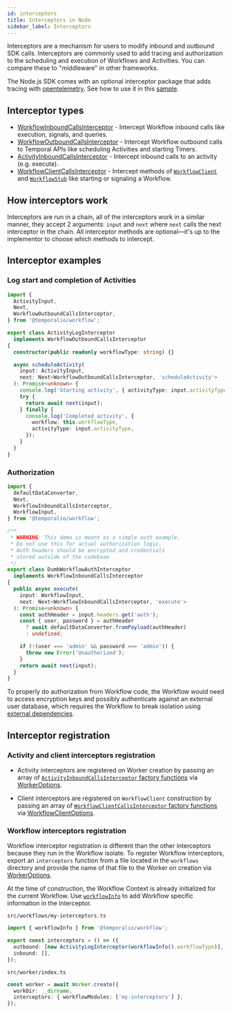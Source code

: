 ```yaml
---
id: interceptors
title: Interceptors in Node
sidebar_label: Interceptors
---
```


Interceptors are a mechanism for users to modify inbound and outbound SDK calls.
Interceptors are commonly used to add tracing and authorization to the scheduling and execution of Workflows and Activities.
You can compare these to "middleware" in other frameworks.

The Node.js SDK comes with an optional interceptor package that adds tracing with [opentelemetry](https://www.npmjs.com/package/@temporalio/interceptors-opentelemetry). See how to use it in this [sample](https://github.com/temporalio/sdk-node/tree/main/samples/interceptors-opentelemetry).

## Interceptor types

- [WorkflowInboundCallsInterceptor](https://nodejs.temporal.io/api/interfaces/workflow.workflowinboundcallsinterceptor/) - Intercept Workflow inbound calls like execution, signals, and queries.
- [WorkflowOutboundCallsInterceptor](https://nodejs.temporal.io/api/interfaces/workflow.workflowoutboundcallsinterceptor/) - Intercept Workflow outbound calls to Temporal APIs like scheduling Activities and starting Timers.
- [ActivityInboundCallsInterceptor](https://nodejs.temporal.io/api/interfaces/worker.activityinboundcallsinterceptor) - Intercept inbound calls to an activity (e.g. execute).
- [WorkflowClientCallsInterceptor](https://nodejs.temporal.io/api/interfaces/client.workflowclientcallsinterceptor/) - Intercept methods of [`WorkflowClient`](https://nodejs.temporal.io/api/classes/client.workflowclient/) and [`WorkflowStub`](https://nodejs.temporal.io/api/interfaces/client.workflowstub) like starting or signaling a Workflow.

## How interceptors work

Interceptors are run in a chain, all of the interceptors work in a similar manner, they accept 2 arguments: `input` and `next` where `next` calls the next interceptor in the chain.
All interceptor methods are optional—it's up to the implementor to choose which methods to intercept.

## Interceptor examples

<!--TODO use snipsync-->

### Log start and completion of Activities

```ts
import {
  ActivityInput,
  Next,
  WorkflowOutboundCallsInterceptor,
} from '@temporalio/workflow';

export class ActivityLogInterceptor
  implements WorkflowOutboundCallsInterceptor
{
  constructor(public readonly workflowType: string) {}

  async scheduleActivity(
    input: ActivityInput,
    next: Next<WorkflowOutboundCallsInterceptor, 'scheduleActivity'>
  ): Promise<unknown> {
    console.log('Starting activity', { activityType: input.activityType });
    try {
      return await next(input);
    } finally {
      console.log('Completed activity', {
        workflow: this.workflowType,
        activityType: input.activityType,
      });
    }
  }
}
```

### Authorization

```ts
import {
  defaultDataConverter,
  Next,
  WorkflowInboundCallsInterceptor,
  WorkflowInput,
} from '@temporalio/workflow';

/**
 * WARNING: This demo is meant as a simple auth example.
 * Do not use this for actual authorization logic.
 * Auth headers should be encrypted and credentials
 * stored outside of the codebase
 */
export class DumbWorkflowAuthInterceptor
  implements WorkflowInboundCallsInterceptor
{
  public async execute(
    input: WorkflowInput,
    next: Next<WorkflowInboundCallsInterceptor, 'execute'>
  ): Promise<unknown> {
    const authHeader = input.headers.get('auth');
    const { user, password } = authHeader
      ? await defaultDataConverter.fromPayload(authHeader)
      : undefined;

    if (!(user === 'admin' && password === 'admin')) {
      throw new Error('Unauthorized');
    }
    return await next(input);
  }
}
```

To properly do authorization from Workflow code, the Workflow would need to access encryption keys and possibly authenticate against an external user database, which requires the Workflow to break isolation using [external dependencies](/docs/node/external-dependencies).

## Interceptor registration

### Activity and client interceptors registration

- Activity interceptors are registered on Worker creation by passing an array of [`ActivityInboundCallsInterceptor` factory functions](https://nodejs.temporal.io/api/interfaces/worker.activityinboundcallsinterceptorfactory) via [WorkerOptions](https://nodejs.temporal.io/api/interfaces/worker.workeroptions#interceptors).

- Client interceptors are registered on `WorkflowClient` construction by passing an array of [`WorkflowClientCallsInterceptor` factory functions](https://nodejs.temporal.io/api/interfaces/client.workflowclientcallsinterceptorfactory) via [WorkflowClientOptions](https://nodejs.temporal.io/api/interfaces/client.workflowclientoptions#interceptors).

### Workflow interceptors registration

Workflow interceptor registration is different than the other interceptors because they run in the Workflow isolate. To register Workflow interceptors, export an `interceptors` function from a file located in the `workflows` directory and provide the name of that file to the Worker on creation via [WorkerOptions](https://nodejs.temporal.io/api/interfaces/worker.workeroptions#interceptors).

At the time of construction, the Workflow Context is already initialized for the current Workflow.
Use [`workflowInfo`](https://nodejs.temporal.io/api/namespaces/workflow#workflowinfo) to add Workflow specific information in the interceptor.

`src/workflows/my-interceptors.ts`

```ts
import { workflowInfo } from '@temporalio/workflow';

export const interceptors = () => ({
  outbound: [new ActivityLogInterceptor(workflowInfo().workflowType)],
  inbound: [],
});
```

`src/worker/index.ts`

```ts
const worker = await Worker.create({
  workDir: __dirname,
  interceptors: { workflowModules: ['my-interceptors'] },
});
```
